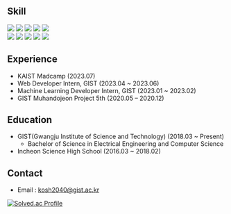 <!-- ### Hi there 👋 -->

## Skill
<img src="https://img.shields.io/badge/node.js-339933?style=flat&logo=nodedotjs&logoColor=white"/> <img src="https://img.shields.io/badge/mongoDB-47A248?style=flat&logo=mongodb&logoColor=white"/> <img src="https://img.shields.io/badge/MySQL-4479A1?style=flat&logo=mysql&logoColor=white"/> <img src="https://img.shields.io/badge/React-61DAFB?style=flat&logo=React&logoColor=white"/> <img src="https://img.shields.io/badge/next.js-000000?style=flat&logo=nextdotjs&logoColor=white"/>
<br>
<img src="https://img.shields.io/badge/C-A8B9CC?style=flat&logo=c&logoColor=white"/> <img src="https://img.shields.io/badge/C++-00599C?style=flat&logo=cplusplus&logoColor=white"/> <img src="https://img.shields.io/badge/Python-3776AB?style=flat&logo=python&logoColor=white"/> <img src="https://img.shields.io/badge/JavaScript-F7DF1E?style=flat&logo=javascript&logoColor=white"/> <img src="https://img.shields.io/badge/TypeScript-3178C6?style=flat&logo=TypeScript&logoColor=white"/>




## Experience
- KAIST Madcamp (2023.07)
- Web Developer Intern, GIST (2023.04 ~ 2023.06)
- Machine Learning Developer Intern, GIST (2023.01 ~ 2023.02)
- GIST Muhandojeon Project 5th (2020.05 – 2020.12)

## Education
- GIST(Gwangju Institute of Science and Technology) (2018.03 ~ Present)
  - Bachelor of Science in Electrical Engineering and Computer Science
- Incheon Science High School (2016.03 ~ 2018.02)

## Contact
- Email : kosh2040@gist.ac.kr

[![Solved.ac Profile](http://mazassumnida.wtf/api/generate_badge?boj=fbre0717)](https://solved.ac/fbre0717)<br/>

<!--
**fbre0717/fbre0717** is a ✨ _special_ ✨ repository because its `README.md` (this file) appears on your GitHub profile.

Here are some ideas to get you started:

- 🔭 I’m currently working on ...
- 🌱 I’m currently learning ...
- 👯 I’m looking to collaborate on ...
- 🤔 I’m looking for help with ...
- 💬 Ask me about ...
- 📫 How to reach me: ...
- 😄 Pronouns: ...
- ⚡ Fun fact: ...
-->
